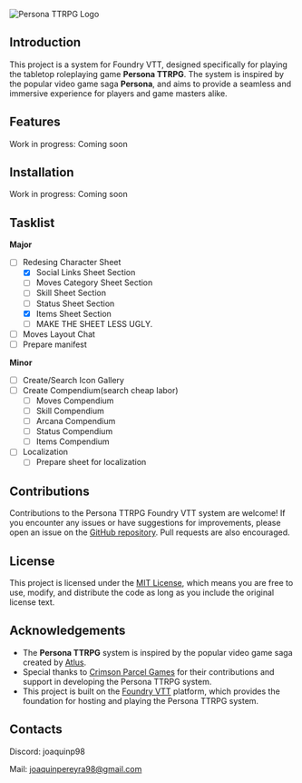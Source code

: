 ![Persona TTRPG Logo](https://cdn.discordapp.com/attachments/815663459940171819/1132951365258321920/logoFull.png)

## Introduction
This project is a system for Foundry VTT, designed specifically for playing the tabletop roleplaying game **Persona TTRPG**. The system is inspired by the popular video game saga **Persona**, and aims to provide a seamless and immersive experience for players and game masters alike.

## Features
  Work in progress: Coming soon

## Installation
  Work in progress: Coming soon

## Tasklist

 **Major**

  - [ ] Redesing Character Sheet
       - [x] Social Links Sheet Section
       - [ ] Moves Category Sheet Section 
       - [ ] Skill Sheet Section
       - [ ] Status Sheet Section
       - [x] Items Sheet Section
       - [ ] MAKE THE SHEET LESS UGLY.
  - [ ] Moves Layout Chat
  - [ ] Prepare manifest

**Minor**

   - [ ] Create/Search Icon Gallery
   - [ ] Create Compendium(search cheap labor)
       - [ ] Moves Compendium
       - [ ] Skill Compendium
       - [ ] Arcana Compendium
       - [ ] Status Compendium
       - [ ] Items Compendium
  - [ ] Localization
      - [ ] Prepare sheet for localization
## Contributions
Contributions to the Persona TTRPG Foundry VTT system are welcome! If you encounter any issues or have suggestions for improvements, please open an issue on the [GitHub repository](https://github.com/persona-ttrpg/foundry-vtt-system). Pull requests are also encouraged.

## License
This project is licensed under the [MIT License](LICENSE), which means you are free to use, modify, and distribute the code as long as you include the original license text.

## Acknowledgements
- The **Persona TTRPG** system is inspired by the popular video game saga created by [Atlus](https://atlus.com/).
- Special thanks to [Crimson Parcel Games](https://crimsonparcel.tumblr.com/) for their contributions and support in developing the Persona TTRPG system.
- This project is built on the [Foundry VTT](https://foundryvtt.com/) platform, which provides the foundation for hosting and playing the Persona TTRPG system.

## Contacts
Discord: joaquinp98

Mail: joaquinpereyra98@gmail.com

